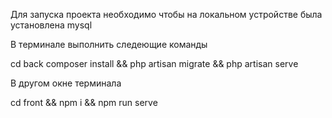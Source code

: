 Для запуска проекта необходимо чтобы на локальном устройстве была установлена mysql

В терминале выполнить следеющие команды

cd back
composer install && php artisan migrate && php artisan serve 

В другом окне терминала

cd front && npm i && npm run serve